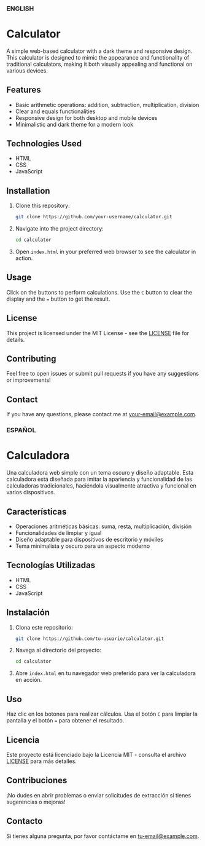 ### ENGLISH
# Calculator

A simple web-based calculator with a dark theme and responsive design. This calculator is designed to mimic the appearance and functionality of traditional calculators, making it both visually appealing and functional on various devices.

## Features

- Basic arithmetic operations: addition, subtraction, multiplication, division
- Clear and equals functionalities
- Responsive design for both desktop and mobile devices
- Minimalistic and dark theme for a modern look

## Technologies Used

- HTML
- CSS
- JavaScript

## Installation

1. Clone this repository:
    ```bash
    git clone https://github.com/your-username/calculator.git
    ```

2. Navigate into the project directory:
    ```bash
    cd calculator
    ```

3. Open `index.html` in your preferred web browser to see the calculator in action.

## Usage

Click on the buttons to perform calculations. Use the `C` button to clear the display and the `=` button to get the result.

## License

This project is licensed under the MIT License - see the [LICENSE](LICENSE) file for details.

## Contributing

Feel free to open issues or submit pull requests if you have any suggestions or improvements!

## Contact

If you have any questions, please contact me at [your-email@example.com](mailto:your-email@example.com).

### ESPAÑOL
# Calculadora

Una calculadora web simple con un tema oscuro y diseño adaptable. Esta calculadora está diseñada para imitar la apariencia y funcionalidad de las calculadoras tradicionales, haciéndola visualmente atractiva y funcional en varios dispositivos.

## Características

- Operaciones aritméticas básicas: suma, resta, multiplicación, división
- Funcionalidades de limpiar y igual
- Diseño adaptable para dispositivos de escritorio y móviles
- Tema minimalista y oscuro para un aspecto moderno

## Tecnologías Utilizadas

- HTML
- CSS
- JavaScript

## Instalación

1. Clona este repositorio:
    ```bash
    git clone https://github.com/tu-usuario/calculator.git
    ```

2. Navega al directorio del proyecto:
    ```bash
    cd calculator
    ```

3. Abre `index.html` en tu navegador web preferido para ver la calculadora en acción.

## Uso

Haz clic en los botones para realizar cálculos. Usa el botón `C` para limpiar la pantalla y el botón `=` para obtener el resultado.

## Licencia

Este proyecto está licenciado bajo la Licencia MIT - consulta el archivo [LICENSE](LICENSE) para más detalles.

## Contribuciones

¡No dudes en abrir problemas o enviar solicitudes de extracción si tienes sugerencias o mejoras!

## Contacto

Si tienes alguna pregunta, por favor contáctame en [tu-email@example.com](mailto:tu-email@example.com).
